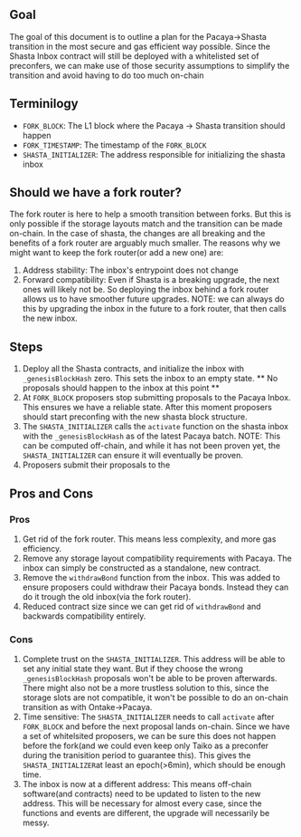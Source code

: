 ## Goal

The goal of this document is to outline a plan for the Pacaya->Shasta transition in the most secure and gas efficient way possible. Since the Shasta Inbox contract will still be deployed with a whitelisted set of preconfers, we can make use of those security assumptions to simplify the transition and avoid having to do too much on-chain

## Terminilogy

- `FORK_BLOCK`: The L1 block where the Pacaya -> Shasta transition should happen
- `FORK_TIMESTAMP`: The timestamp of the `FORK_BLOCK`
- `SHASTA_INITIALIZER`: The address responsible for initializing the shasta inbox

## Should we have a fork router?

The fork router is here to help a smooth transition between forks. But this is only possible if the storage layouts match and the transition can be made on-chain. In the case of shasta, the changes are all breaking and the benefits of a fork router are arguably much smaller.
The reasons why we might want to keep the fork router(or add a new one) are:

1. Address stability: The inbox's entrypoint does not change
2. Forward compatibility: Even if Shasta is a breaking upgrade, the next ones will likely not be. So deploying the inbox behind a fork router allows us to have smoother future upgrades.
   NOTE: we can always do this by upgrading the inbox in the future to a fork router, that then calls the new inbox.

## Steps

1. Deploy all the Shasta contracts, and initialize the inbox with `_genesisBlockHash` zero. This sets the inbox to an empty state. ** No proposals should happen to the inbox at this point **
2. At `FORK_BLOCK` proposers stop submitting proposals to the Pacaya Inbox. This ensures we have a reliable state. After this moment proposers should start preconfing with the new shasta block structure.
3. The `SHASTA_INITIALIZER` calls the `activate` function on the shasta inbox with the `_genesisBlockHash` as of the latest Pacaya batch.
   NOTE: This can be computed off-chain, and while it has not been proven yet, the `SHASTA_INITIALIZER` can ensure it will eventually be proven.
4. Proposers submit their proposals to the

## Pros and Cons

### Pros

1. Get rid of the fork router. This means less complexity, and more gas efficiency.
2. Remove any storage layout compatibility requirements with Pacaya. The inbox can simply be constructed as a standalone, new contract.
3. Remove the `withdrawBond` function from the inbox. This was added to ensure proposers could withdraw their Pacaya bonds. Instead they can do it trough the old inbox(via the fork router).
4. Reduced contract size since we can get rid of `withdrawBond` and backwards compatibility entirely.

### Cons

1. Complete trust on the `SHASTA_INITIALIZER`. This address will be able to set any initial state they want. But if they choose the wrong `_genesisBlockHash` proposals won't be able to be proven afterwards. There might also not be a more trustless solution to this, since the storage slots are not compatible, it won't be possible to do an on-chain transition as with Ontake->Pacaya.
2. Time sensitive: The `SHASTA_INITIALIZER` needs to call `activate` after `FORK_BLOCK` and before the next proposal lands on-chain. Since we have a set of whitelsited proposers, we can be sure this does not happen before the fork(and we could even keep only Taiko as a preconfer during the tranisition period to guarantee this). This gives the `SHASTA_INITIALIZER`at least an epoch(>6min), which should be enough time.
3. The inbox is now at a different address: This means off-chain software(and contracts) need to be updated to listen to the new address. This will be necessary for almost every case, since the functions and events are different, the upgrade will necessarily be messy.
